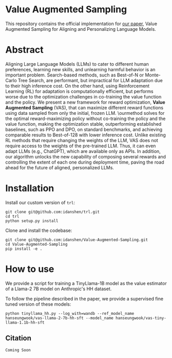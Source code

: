 Value Augmented Sampling
=

This repository contains the official implementation for [our paper](https://sites.google.com/view/llm-vas), Value Augmented Sampling for Aligning and Personalizing Language Models.

# Abstract
Aligning Large Language Models (LLMs) to cater to different human preferences, learning new skills, and unlearning harmful behavior is an important problem. Search-based methods, such as Best-of-N or Monte-Carlo Tree Search, are performant, but impractical for LLM adaptation due to their high inference cost. On the other hand, using Reinforcement Learning (RL) for adaptation is computationally efficient, but performs worse due to the optimization challenges in co-training the value function and the policy. We present a new framework for reward optimization, **Value Augmented Sampling** (VAS), that can maximize different reward functions using data sampled from only the initial, frozen LLM. \ourmethod solves for the optimal reward-maximizing policy without co-training the policy and the value function, making the optimization stable, outperforming established baselines, such as PPO and DPO, on standard benchmarks, and achieving comparable results to Best-of-128 with lower inference cost. Unlike existing RL methods that require changing the weights of the LLM, VAS does not require access to the weights of the pre-trained LLM. Thus, it can even adapt LLMs (e.g., ChatGPT), which are available only as APIs. In addition, our algorithm unlocks the new capability of composing several rewards and controlling the extent of each one during deployment time, paving the road ahead for the future of aligned, personalized LLMs.
# Installation
Install our custom version of `trl`:
```
git clone git@github.com:idanshen/trl.git
cd trl
python setup.py install
```
Clone and install the codebase:
```
git clone git@github.com:idanshen/Value-Augmented-Sampling.git
cd Value-Augmented-Sampling
pip install -e .
```

# How to use

We provide a script for training a TinyLlama-1B model as the value estimator of a Llama-2 7B model on Anthropic's HH dataset.

To follow the pipeline described in the paper, we provide a supervised fine tuned version of these models:
```
python tinyllama_hh.py --log_with=wandb --ref_model_name hanseungwook/vas-llama-2-7b-hh-sft --model_name hanseungwook/vas-tiny-llama-1.1b-hh-sft
```

## Citation
```latex
Coming Soon
```
